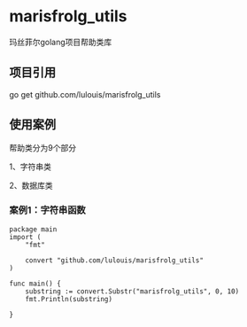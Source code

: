 # marisfrolg_utils
玛丝菲尔golang项目帮助类库

## 项目引用
go get github.com/lulouis/marisfrolg_utils

## 使用案例
帮助类分为9个部分

1、字符串类

2、数据库类


### 案例1：字符串函数

```
package main
import (
	"fmt"

	convert "github.com/lulouis/marisfrolg_utils"
)

func main() {
	substring := convert.Substr("marisfrolg_utils", 0, 10)
	fmt.Println(substring)

}
```
